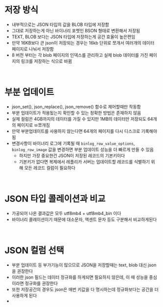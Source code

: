 # 저장 방식

- 내부적으로는 JSON 타입의 값을 BLOB 타입에 저장함
- 그대로 저장하는게 아닌 바이너리 포멧인 BSON 형태로 변환해서 저장됨
- TEXT, BLOB 보다는 JSON 타입에 저장하는게 공간 효율이 높은편임
- 만약 16KB보다 큰 json이 저장되는 경우는 16kb 단위로 쪼개서 여러개의 데이터 페이지로 나눠서 저장함
- 8 버전 부터는 각 blob 페이지의 인덱스를 관리하고 실제 blob 데이터를 가진 페이지의 링크를 저장하는 식으로 바뀜

<br>

# 부분 업데이트

- json_set(), json_replace(), json_remove() 함수로 제어할때만 작동함
- 부분 업데이트가 적용됬는지 확인할 수 있는 정확한 방법은 존재하지 않음
- 실제 컬럼은 4GB까지의 데이터를 가질 수 있지만 1MB의 데이터만 저장되도 64개의 페이지로 ㅂ쪼개짐
- 만약 부분업데이트를 사용하지 않는다면 64개의 페이지를 다시 디스크로 기록해야됨
- 변경사항이 바이너리 로그에 기록될 때 `binlog_row_value_options`, `binlog_row_image` 값을 변경하면 부분 업데이트 성능을 더 빠르게 만들 수 있음
  - 하지만 가장 중요한건 JSON이 저장된 레코드의 기본키이다
  - 기본키가 없다면 복제에서 레플리카 서버는 업데이트할 레코드를 식별하기 위해 모든 레코드 컬럼이 필요하다

<br>

# JSON 타입 콜레이션과 비교

- 가공되어 나온 결과값은 모두 utf8mb4 + utf8mb4_bin 이다
- 바이너리 콜레이션이기 때문에 대소문자, 엑센트 문자 등도 구분해서 비교하게된다

<br>

# JSON 컬럼 선택

- 부분 업데이트 등 부가기능이 많으므로 JSON을 저장할때는 text, blob 대신 json을 권장한다
- 이러한 json 필드는 데이터 정규화를 하게되면 필요하지 않은데, 이 때 성능을 중심이라면 정규화를 권장한다
- 또한 저장공간의 경우도 json은 매번 키값을 다 명시하는데 정규화보다는 공간을 더 사용하게 된다
-

